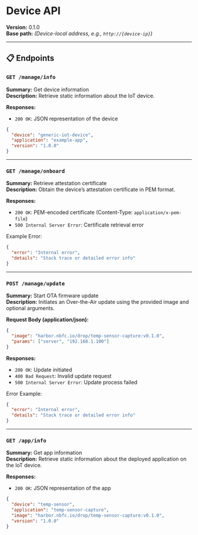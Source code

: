
# Device API

**Version:** 0.1.0  
**Base path:** *(Device-local address, e.g., `http://{device-ip}`)*

---

## 📋 Endpoints

### `GET /manage/info`

**Summary:** Get device information  
**Description:** Retrieve static information about the IoT device.

**Responses:**
- `200 OK`: JSON representation of the device

```json
{
  "device": "generic-iot-device",
  "application": "example-app",
  "version": "1.0.0"
}
```

---

### `GET /manage/onboard`

**Summary:** Retrieve attestation certificate  
**Description:** Obtain the device’s attestation certificate in PEM format.

**Responses:**
- `200 OK`: PEM-encoded certificate (Content-Type: `application/x-pem-file`)
- `500 Internal Server Error`: Certificate retrieval error

Example Error:

```json
{
  "error": "Internal error",
  "details": "Stack trace or detailed error info"
}
```

---

### `POST /manage/update`

**Summary:** Start OTA firmware update  
**Description:** Initiates an Over-the-Air update using the provided image and optional arguments.

**Request Body (application/json):**

```json
{
  "image": "harbor.nbfc.io/drop/temp-sensor-capture:v0.1.0",
  "params": ["server", "192.168.1.100"]
}
```

**Responses:**
- `200 OK`: Update initiated
- `400 Bad Request`: Invalid update request
- `500 Internal Server Error`: Update process failed

Error Example:

```json
{
  "error": "Internal error",
  "details": "Stack trace or detailed error info"
}
```

---

### `GET /app/info`

**Summary:** Get app information  
**Description:** Retrieve static information about the deployed application on the IoT device.

**Responses:**
- `200 OK`: JSON representation of the app

```json
{
  "device": "temp-sensor",
  "application": "temp-sensor-capture",
  "image": "harbor.nbfc.io/drop/temp-sensor-capture:v0.1.0",
  "version": "1.0.0"
}
```


